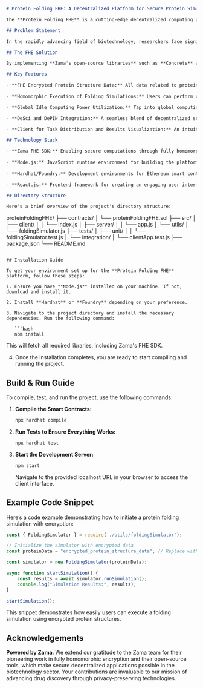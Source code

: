 ```markdown
# Protein Folding FHE: A Decentralized Platform for Secure Protein Simulation

The **Protein Folding FHE** is a cutting-edge decentralized computing platform designed for the privacy-centric simulation of protein folding processes. By leveraging **Zama's Fully Homomorphic Encryption (FHE) technology**, this platform enables researchers to securely utilize global computing resources while safeguarding proprietary data, a crucial necessity in the realm of drug discovery and biotechnology.

## Problem Statement

In the rapidly advancing field of biotechnology, researchers face significant challenges when it comes to simulating complex biological processes such as protein folding. Traditional computational methods often expose sensitive data to potential breaches, jeopardizing intellectual property and critical research advancements. Moreover, collaborative research can be hindered by data privacy concerns, limiting the potential for shared knowledge that could accelerate drug discovery.

## The FHE Solution

By implementing **Zama's open-source libraries** such as **Concrete** and **TFHE-rs**, our platform offers a solution that allows researchers to perform protein folding simulations in a fully homomorphic encrypted environment. This means that sensitive data related to protein structures and simulation processes remains encrypted throughout the entire computational workflow. Researchers can harness the power of distributed computing while ensuring their proprietary data is protected from unauthorized access, paving the way for safer and faster research progress.

## Key Features

- **FHE Encrypted Protein Structure Data:** All data related to protein structures is encrypted using Zama's FHE, ensuring maximum confidentiality.
  
- **Homomorphic Execution of Folding Simulations:** Users can perform complex folding simulations without ever exposing their sensitive data.

- **Global Idle Computing Power Utilization:** Tap into global computing resources while maintaining strict data privacy, promoting collaboration in scientific research.

- **DeSci and DePIN Integration:** A seamless blend of decentralized science (DeSci) and decentralized physical infrastructure networks (DePIN) to drive innovation in biotechnology.

- **Client for Task Distribution and Results Visualization:** An intuitive client interface that allows for easy task distribution and visual representation of the simulation outcomes.

## Technology Stack

- **Zama FHE SDK:** Enabling secure computations through fully homomorphic encryption.
  
- **Node.js:** JavaScript runtime environment for building the platform and backend services.
  
- **Hardhat/Foundry:** Development environments for Ethereum smart contracts.

- **React.js:** Frontend framework for creating an engaging user interface.

## Directory Structure

Here's a brief overview of the project's directory structure:

```
proteinFoldingFHE/
├── contracts/
│   └── proteinFoldingFHE.sol
├── src/
│   ├── client/
│   │   └── index.js
│   ├── server/
│   │   └── app.js
│   └── utils/
│       └── foldingSimulator.js
├── tests/
│   ├── unit/
│   │   └── foldingSimulator.test.js
│   └── integration/
│       └── clientApp.test.js
├── package.json
└── README.md
```

## Installation Guide

To get your environment set up for the **Protein Folding FHE** platform, follow these steps:

1. Ensure you have **Node.js** installed on your machine. If not, download and install it.
   
2. Install **Hardhat** or **Foundry** depending on your preference.

3. Navigate to the project directory and install the necessary dependencies. Run the following command:

   ```bash
   npm install
   ```

   This will fetch all required libraries, including Zama's FHE SDK.

4. Once the installation completes, you are ready to start compiling and running the project.

## Build & Run Guide

To compile, test, and run the project, use the following commands:

1. **Compile the Smart Contracts:**

   ```bash
   npx hardhat compile
   ```

2. **Run Tests to Ensure Everything Works:**

   ```bash
   npx hardhat test
   ```

3. **Start the Development Server:**

   ```bash
   npm start
   ```

   Navigate to the provided localhost URL in your browser to access the client interface.

## Example Code Snippet

Here’s a code example demonstrating how to initiate a protein folding simulation with encryption:

```javascript
const { FoldingSimulator } = require('./utils/foldingSimulator');

// Initialize the simulator with encrypted data
const proteinData = "encrypted_protein_structure_data"; // Replace with actual encrypted data

const simulator = new FoldingSimulator(proteinData);

async function startSimulation() {
    const results = await simulator.runSimulation();
    console.log("Simulation Results:", results);
}

startSimulation();
```

This snippet demonstrates how easily users can execute a folding simulation using encrypted protein structures.

## Acknowledgements

**Powered by Zama**: We extend our gratitude to the Zama team for their pioneering work in fully homomorphic encryption and their open-source tools, which make secure decentralized applications possible in the biotechnology sector. Your contributions are invaluable to our mission of advancing drug discovery through privacy-preserving technologies.
```